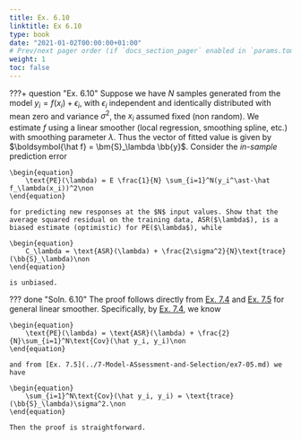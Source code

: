 ```yaml
---
title: Ex. 6.10
linktitle: Ex 6.10
type: book
date: "2021-01-02T00:00:00+01:00"
# Prev/next pager order (if `docs_section_pager` enabled in `params.toml`)
weight: 1
toc: false
---
```


???+ question "Ex. 6.10"
    Suppose we have $N$ samples generated from the model $y_i=f(x_i)+\epsilon_i$, with $\epsilon_i$ independent and identically distributed with mean zero and variance $\sigma^2$, the $x_i$ assumed fixed (non random). We estimate $f$ using a linear smoother (local regression, smoothing spline, etc.) with smoothing parameter $\lambda$. Thus the vector of fitted value is given by $\boldsymbol{\hat f} = \bm{S}_\lambda \bb{y}$. Consider the *in-sample* prediction error 
	
    \begin{equation}
		\text{PE}(\lambda) = E \frac{1}{N} \sum_{i=1}^N(y_i^\ast-\hat f_\lambda(x_i))^2\non
	\end{equation}
	
    for predicting new responses at the $N$ input values. Show that the average squared residual on the training data, ASR($\lambda$), is a biased estimate (optimistic) for PE($\lambda$), while 
	
    \begin{equation}
		C_\lambda = \text{ASR}(\lambda) + \frac{2\sigma^2}{N}\text{trace}(\bb{S}_\lambda)\non
	\end{equation}
	
    is unbiased.

??? done "Soln. 6.10"
    The proof follows directly from [Ex. 7.4](../7-Model-ASsessment-and-Selection/ex7-04.md) and [Ex. 7.5](../7-Model-ASsessment-and-Selection/ex7-05.md) for general linear smoother. Specifically, by [Ex. 7.4](../7-Model-ASsessment-and-Selection/ex7-04.md), we know 
	
    \begin{equation}
		\text{PE}(\lambda) = \text{ASR}(\lambda) + \frac{2}{N}\sum_{i=1}^N\text{Cov}(\hat y_i, y_i)\non
	\end{equation}
	
    and from [Ex. 7.5](../7-Model-ASsessment-and-Selection/ex7-05.md) we have
	
    \begin{equation}
		\sum_{i=1}^N\text{Cov}(\hat y_i, y_i) = \text{trace}(\bb{S}_\lambda)\sigma^2.\non
	\end{equation}
	
    Then the proof is straightforward.